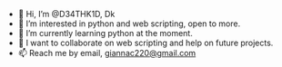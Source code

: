 - 👋 Hi, I’m @D34THK1D, Dk 
- 👀 I’m interested in python and web scripting, open to more. 
- 🌱 I’m currently learning python at the moment.
- 💞️ I want to collaborate on web scripting and help on future projects.
- 📫 Reach me by email, giannac220@gmail.com

<!---
D34THK1D/D34THK1D is a ✨ special ✨ repository because its `README.md` (this file) appears on your GitHub profile.
You can click the Preview link to take a look at your changes.
--->
